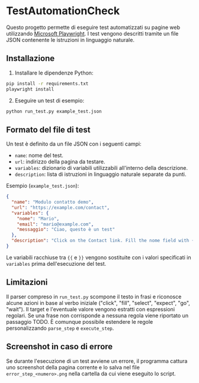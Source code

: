 # TestAutomationCheck

Questo progetto permette di eseguire test automatizzati su pagine web utilizzando [Microsoft Playwright](https://playwright.dev/). I test vengono descritti tramite un file JSON contenente le istruzioni in linguaggio naturale.

## Installazione

1. Installare le dipendenze Python:

```bash
pip install -r requirements.txt
playwright install
```

2. Eseguire un test di esempio:

```bash
python run_test.py example_test.json
```

## Formato del file di test

Un test è definito da un file JSON con i seguenti campi:

- `name`: nome del test.
- `url`: indirizzo della pagina da testare.
- `variables`: dizionario di variabili utilizzabili all'interno della descrizione.
- `description`: lista di istruzioni in linguaggio naturale separate da punti.

Esempio (`example_test.json`):

```json
{
  "name": "Modulo contatto demo",
  "url": "https://example.com/contact",
  "variables": {
    "nome": "Mario",
    "email": "mario@example.com",
    "messaggio": "Ciao, questo è un test"
  },
  "description": "Click on the Contact link. Fill the nome field with {{nome}}. Fill the email field with {{email}}. Fill the messaggio textarea with {{messaggio}}. Click the submit button. Verify that confirmation message contains 'Grazie'."
}
```

Le variabili racchiuse tra `{{` e `}}` vengono sostituite con i valori specificati in `variables` prima dell'esecuzione del test.

## Limitazioni

Il parser compreso in `run_test.py` scompone il testo in frasi e riconosce alcune azioni in base al verbo iniziale ("click", "fill", "select", "expect", "go", "wait"). Il target e l'eventuale valore vengono estratti con espressioni regolari. Se una frase non corrisponde a nessuna regola viene riportato un passaggio TODO. È comunque possibile estendere le regole personalizzando `parse_step` e `execute_step`.

## Screenshot in caso di errore

Se durante l'esecuzione di un test avviene un errore, il programma cattura uno screenshot della pagina corrente e lo salva nel file `error_step_<numero>.png` nella cartella da cui viene eseguito lo script.
